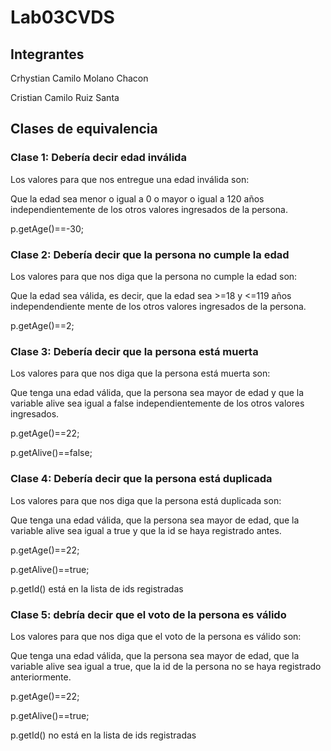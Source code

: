 # Lab03CVDS

## Integrantes

Crhystian Camilo Molano Chacon

Cristian Camilo Ruiz Santa

## Clases de equivalencia

### Clase 1: Debería decir edad inválida

Los valores para que nos entregue una edad inválida son:

Que la edad sea menor o igual a 0 o mayor o igual a 120 años independientemente de los otros valores ingresados 
de la persona.

p.getAge()==-30; 

### Clase 2: Debería decir que la persona no cumple la edad

Los valores para que nos diga que la persona no cumple la edad son:

Que la edad sea válida, es decir, que la edad sea >=18 y <=119 años independendiente mente de los otros valores 
ingresados de la persona.

p.getAge()==2;

### Clase 3: Debería decir que la persona está muerta

Los valores para que nos diga que la persona está muerta son:

Que tenga una edad válida, que la persona sea mayor de edad y que la variable alive sea igual a false 
independientemente de los otros valores ingresados.

p.getAge()==22;

p.getAlive()==false;

### Clase 4: Debería decir que la persona está duplicada

Los valores para que nos diga que la persona está duplicada son:

Que tenga una edad válida, que la persona sea mayor de edad, que la variable alive sea igual a true y que la id 
se haya registrado antes.

p.getAge()==22;

p.getAlive()==true;

p.getId() está en la lista de ids registradas

### Clase 5: debría decir que el voto de la persona es válido

Los valores para que nos diga que el voto de la persona es válido son:

Que tenga una edad válida, que la persona sea mayor de edad, que la variable alive sea igual a true, que la id 
de la persona no se haya registrado anteriormente.

p.getAge()==22;

p.getAlive()==true;

p.getId() no está en la lista de ids registradas
